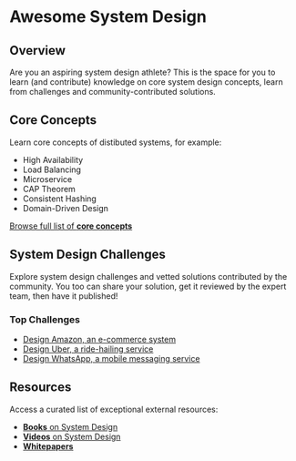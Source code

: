 # Awesome System Design

## Overview
Are you an aspiring system design athlete?
This is the space for you to learn (and contribute) knowledge on core system design concepts, learn from challenges and community-contributed solutions.

## Core Concepts
Learn core concepts of distibuted systems, for example:
- High Availability
- Load Balancing
- Microservice
- CAP Theorem
- Consistent Hashing
- Domain-Driven Design

[Browse full list of **core concepts**](concepts)

## System Design Challenges
Explore system design challenges and vetted solutions contributed by the community. You too can share your solution, get it reviewed by the expert team, then have it published! 

### Top Challenges
- [Design Amazon, an e-commerce system](challenges/amazon)
- [Design Uber, a ride-hailing service](challenges/uber)
- [Design WhatsApp, a mobile messaging service](challenges/whatsapp)

## Resources
Access a curated list of exceptional external resources:
- [**Books** on System Design](resources/books.md)
- [**Videos** on System Design](resources/videos.md)
- [**Whitepapers**](resources/whitepapers.md)